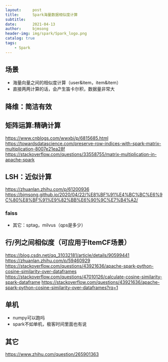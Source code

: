 ```yaml
---
layout:     post
title:      Spark海量数据相似度计算
subtitle:   
date:       2021-04-13
author:     bjmsong
header-img: img/spark/Spark_logo.png
catalog: true
tags:
    - Spark
---
```

## 场景
- 海量向量之间的相似度计算（user&item，item&item）
- 直接两两计算的话，会产生笛卡尔积，数据量非常大

## 降维：简洁有效

## 矩阵运算:精确计算
https://www.cnblogs.com/wwxbi/p/6815685.html
https://towardsdatascience.com/preserve-row-indices-with-spark-matrix-multiplication-8007e21ea28f
https://stackoverflow.com/questions/33558755/matrix-multiplication-in-apache-spark

## LSH：近似计算
https://zhuanlan.zhihu.com/p/61200936
https://bjmsong.github.io/2020/04/22/%E8%BF%91%E4%BC%BC%E6%9C%80%E8%BF%91%E9%82%BB%E6%90%9C%E7%B4%A2/
### faiss

- 其它：sptag，milvus（qps是多少）

## 行/列之间相似度（可应用于ItemCF场景）
https://blog.csdn.net/qq_31032181/article/details/90599441
https://zhuanlan.zhihu.com/p/59460929
https://stackoverflow.com/questions/43921636/apache-spark-python-cosine-similarity-over-dataframes
https://stackoverflow.com/questions/47010126/calculate-cosine-similarity-spark-dataframe
https://stackoverflow.com/questions/43921636/apache-spark-python-cosine-similarity-over-dataframes?rq=1

## 单机
- numpy可以跑吗
- spark不如单机，极客时间里面也有说

## 其它
https://www.zhihu.com/question/265901363